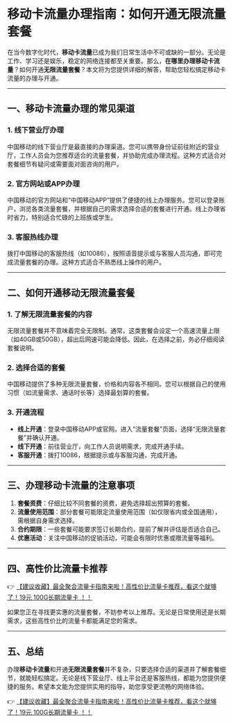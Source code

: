 # 移动卡流量办理指南：如何开通无限流量套餐

在当今数字化时代，**移动卡流量**已成为我们日常生活中不可或缺的一部分。无论是工作、学习还是娱乐，稳定的网络连接都至关重要。那么，**在哪里办理移动卡流量**？如何开通**无限流量套餐**？本文将为您提供详细的解答，帮助您轻松搞定移动卡流量的办理与开通。

---

## 一、移动卡流量办理的常见渠道

### 1. **线下营业厅办理**
中国移动的线下营业厅是最直接的办理渠道。您可以携带身份证前往附近的营业厅，工作人员会为您推荐适合的流量套餐，并协助完成办理流程。这种方式适合对套餐细节有疑问或需要面对面咨询的用户。

### 2. **官方网站或APP办理**
中国移动的官方网站和“中国移动APP”提供了便捷的线上办理服务。您可以登录账户，浏览各类流量套餐，并根据自己的需求选择合适的套餐进行开通。线上办理省时省力，特别适合忙碌的上班族或学生。

### 3. **客服热线办理**
拨打中国移动的客服热线（如10086），按照语音提示或与客服人员沟通，即可完成流量套餐的办理。这种方式适合不熟悉线上操作的用户。

---

## 二、如何开通移动无限流量套餐

### 1. **了解无限流量套餐的内容**
无限流量套餐并不意味着完全无限制。通常，这类套餐会设定一个高速流量上限（如40GB或50GB），超出后网速可能会降低。因此，在选择之前，务必仔细阅读套餐说明。

### 2. **选择合适的套餐**
中国移动提供了多种无限流量套餐，价格和内容各不相同。您可以根据自己的使用习惯（如流量需求、通话时长等）选择最划算的套餐。

### 3. **开通流程**
- **线上开通**：登录中国移动APP或官网，进入“流量套餐”页面，选择“无限流量套餐”并确认开通。
- **线下开通**：前往营业厅，向工作人员说明需求，完成开通手续。
- **客服开通**：拨打10086，根据提示或与客服沟通，完成开通。

---

## 三、办理移动卡流量的注意事项

1. **套餐资费**：仔细比较不同套餐的资费，避免选择超出预算的套餐。
2. **流量使用范围**：部分套餐可能限定流量使用范围（如仅限省内或全国通用），需根据自身需求选择。
3. **合约期限**：一些套餐可能要求签订长期合约，提前了解并评估是否适合自己。
4. **优惠活动**：关注中国移动的促销活动，可能会有限时优惠或赠流量等福利。

---

## 四、高性价比流量卡推荐

👉 [【建议收藏】最全聚合流量卡指南来啦！高性价比流量卡推荐，看这个就够了！19元 100G长期流量卡 ！！](https://bit.ly/Liuliangka)

如果您正在寻找更实惠的流量套餐，不妨参考以上推荐。无论是日常使用还是长期需求，这些高性价比的流量卡都能满足您的需求。

---

## 五、总结

办理**移动卡流量**和开通**无限流量套餐**并不复杂，只要选择合适的渠道并了解套餐细节，就能轻松搞定。无论是线下营业厅、线上平台还是客服热线，都能为您提供便捷的服务。希望本文能为您提供实用的指导，助您享受更流畅的网络体验。

👉 [【建议收藏】最全聚合流量卡指南来啦！高性价比流量卡推荐，看这个就够了！19元 100G长期流量卡 ！！](https://bit.ly/Liuliangka)